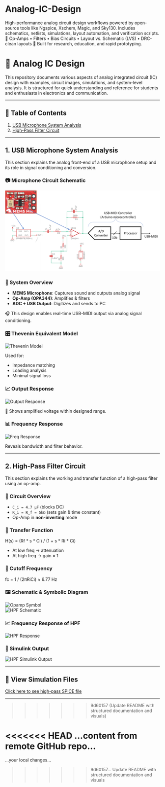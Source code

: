 # Analog-IC-Design
High-performance analog circuit design workflows powered by open-source tools like Ngspice, Xschem, Magic, and Sky130. Includes schematics, netlists, simulations, layout automation, and verification scripts. 📐 Op-Amps • Filters • Bias Circuits • Layout vs. Schematic (LVS) • DRC-clean layouts 🚀 Built for research, education, and rapid prototyping.
# 🎤 Analog IC Design

This repository documents various aspects of analog integrated circuit (IC) design with examples, circuit images, simulations, and system-level analysis. It is structured for quick understanding and reference for students and enthusiasts in electronics and communication.

---

## 📑 Table of Contents

1. [USB Microphone System Analysis](#1-usb-microphone-system-analysis)
2. [High-Pass Filter Circuit](#2-high-pass-filter-circuit)

---

## 1. USB Microphone System Analysis

This section explains the analog front-end of a USB microphone setup and its role in signal conditioning and conversion.
### 📷 Microphone Circuit Schematic

![Mic Schematic](images/Fig-d1-1-USBmic.png)
### 🔧 System Overview

- **MEMS Microphone**: Captures sound and outputs analog signal  
- **Op-Amp (OPA344)**: Amplifies & filters  
- **ADC + USB Output**: Digitizes and sends to PC

🎧 This design enables real-time USB-MIDI output via analog signal conditioning.

### 🎛️ Thevenin Equivalent Model

![Thevenin Model](images/thevenin_model.png)

Used for:
- Impedance matching  
- Loading analysis  
- Minimal signal loss

### 📈 Output Response

![Output Response](images/output_response.png)

🧪 Shows amplified voltage within designed range.

### 📊 Frequency Response

![Freq Response](images/freq_response.png)

Reveals bandwidth and filter behavior.

---

## 2. High-Pass Filter Circuit

This section explains the working and transfer function of a high-pass filter using an op-amp.

### 🔎 Circuit Overview

- `C_i = 4.7 μF` (blocks DC)  
- `R_i = R_f = 5kΩ` (sets gain & time constant)  
- Op-Amp in **non-inverting** mode

### 🧮 Transfer Function


H(s) = (Rf * s * Ci) / (1 + s * Ri * Ci)


- At low freq → attenuation  
- At high freq → gain = 1

### 🔻 Cutoff Frequency

fc = 1 / (2πRiCi)
≈ 6.77 Hz


### 🖼️ Schematic & Symbolic Diagram

![Opamp Symbol](images/opamp_symbol.png)  
![HPF Schematic](images/hpf_schematic.png)

### 📈 Frequency Response of HPF

![HPF Response](images/hpf_response.png)

### 🔁 Simulink Output

![HPF Simulink Output](images/hpf_simulink.png)

---

## 📄 View Simulation Files

[Click here to see high-pass SPICE file](netlists/hiPass.sp)

---

>>>>>>> 9d60157 (Update README with structured documentation and visuals)

<<<<<<< HEAD
...content from remote GitHub repo...
=======
...your local changes...
>>>>>>> 9d60157... Update README with structured documentation and visuals
